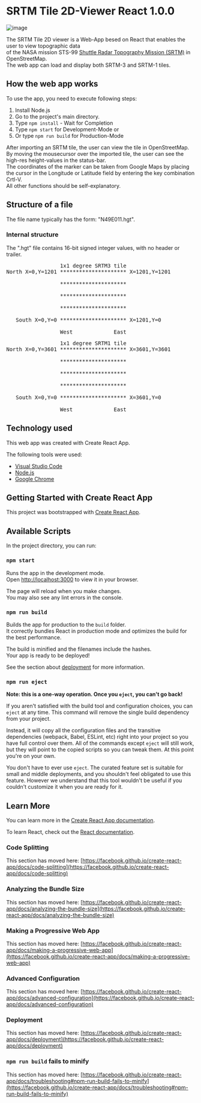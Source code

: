 # SRTM Tile 2D-Viewer React 1.0.0

![image](https://github.com/NeuralCortex/Empty_Phrases/blob/main/app.png)

The SRTM Tile 2D viewer is a Web-App besed on React that enables the user to view topographic data</br>
of the NASA mission STS-99 [Shuttle Radar Topography Mission (SRTM)](https://en.wikipedia.org/wiki/STS-99) in OpenStreetMap.</br>
The web app can load and display both SRTM-3 and SRTM-1 tiles.</br>

## How the web app works

To use the app, you need to execute following steps:
1. Install Node.js
2. Go to the project's main directory.
3. Type `npm install` - Wait for Completion
4. Type `npm start` for Development-Mode or
5. Or type `npm run build` for Production-Mode

After importing an SRTM tile, the user can view the tile in OpenStreetMap.</br>
By moving the mousecursor over the imported tile, the user can see the high-res height-values in the status-bar.</br>
The coordinates of the marker can be taken from Google Maps by placing the cursor in the Longitude or Latitude field by entering the key combination Crtl-V.</br>
All other functions should be self-explanatory.

## Structure of a file

The file name typically has the form: "N49E011.hgt".

### Internal structure

The ".hgt" file contains 16-bit signed integer values, with no header or trailer.

<pre>
                 1x1 degree SRTM3 tile
North X=0,Y=1201 ********************* X=1201,Y=1201</br>
                 *********************</br>
                 *********************</br>
                 *********************</br>
   South X=0,Y=0 ********************* X=1201,Y=0</br>
                 West             East
</pre>

<pre>
                 1x1 degree SRTM1 tile
North X=0,Y=3601 ********************* X=3601,Y=3601</br>
                 *********************</br>
                 *********************</br>
                 *********************</br>
   South X=0,Y=0 ********************* X=3601,Y=0</br>
                 West             East
</pre>

## Technology used

This web app was created with Create React App.

The following tools were used:

- [Visual Studio Code](https://code.visualstudio.com/)
- [Node.js](https://nodejs.org)
- [Google Chrome](https://www.google.com/chrome/)


## Getting Started with Create React App

This project was bootstrapped with [Create React App](https://github.com/facebook/create-react-app).

## Available Scripts

In the project directory, you can run:

### `npm start`

Runs the app in the development mode.\
Open [http://localhost:3000](http://localhost:3000) to view it in your browser.

The page will reload when you make changes.\
You may also see any lint errors in the console.

### `npm run build`

Builds the app for production to the `build` folder.\
It correctly bundles React in production mode and optimizes the build for the best performance.

The build is minified and the filenames include the hashes.\
Your app is ready to be deployed!

See the section about [deployment](https://facebook.github.io/create-react-app/docs/deployment) for more information.

### `npm run eject`

**Note: this is a one-way operation. Once you `eject`, you can't go back!**

If you aren't satisfied with the build tool and configuration choices, you can `eject` at any time. This command will remove the single build dependency from your project.

Instead, it will copy all the configuration files and the transitive dependencies (webpack, Babel, ESLint, etc) right into your project so you have full control over them. All of the commands except `eject` will still work, but they will point to the copied scripts so you can tweak them. At this point you're on your own.

You don't have to ever use `eject`. The curated feature set is suitable for small and middle deployments, and you shouldn't feel obligated to use this feature. However we understand that this tool wouldn't be useful if you couldn't customize it when you are ready for it.

## Learn More

You can learn more in the [Create React App documentation](https://facebook.github.io/create-react-app/docs/getting-started).

To learn React, check out the [React documentation](https://reactjs.org/).

### Code Splitting

This section has moved here: [https://facebook.github.io/create-react-app/docs/code-splitting](https://facebook.github.io/create-react-app/docs/code-splitting)

### Analyzing the Bundle Size

This section has moved here: [https://facebook.github.io/create-react-app/docs/analyzing-the-bundle-size](https://facebook.github.io/create-react-app/docs/analyzing-the-bundle-size)

### Making a Progressive Web App

This section has moved here: [https://facebook.github.io/create-react-app/docs/making-a-progressive-web-app](https://facebook.github.io/create-react-app/docs/making-a-progressive-web-app)

### Advanced Configuration

This section has moved here: [https://facebook.github.io/create-react-app/docs/advanced-configuration](https://facebook.github.io/create-react-app/docs/advanced-configuration)

### Deployment

This section has moved here: [https://facebook.github.io/create-react-app/docs/deployment](https://facebook.github.io/create-react-app/docs/deployment)

### `npm run build` fails to minify

This section has moved here: [https://facebook.github.io/create-react-app/docs/troubleshooting#npm-run-build-fails-to-minify](https://facebook.github.io/create-react-app/docs/troubleshooting#npm-run-build-fails-to-minify)
